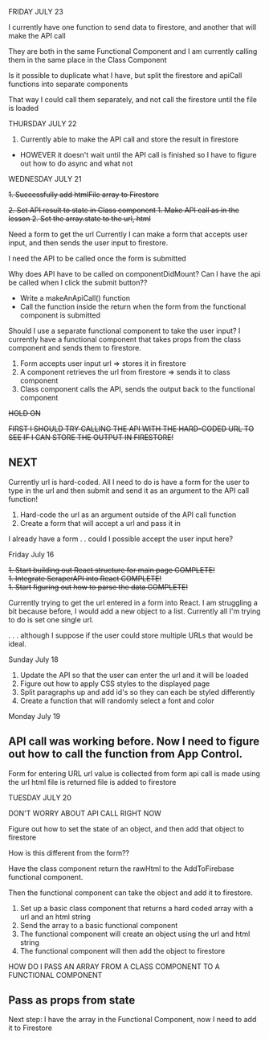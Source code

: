 <style>
.done {text-decoration: line-through;}
</style>



FRIDAY JULY 23

I currently have one function to send data to firestore, and another that will make the API call

They are both in the same Functional Component and I am currently calling them in the same place in the Class Component

Is it possible to duplicate what I have, but split the firestore and apiCall functions into separate components

That way I could call them separately, and not call the firestore until the file is loaded




THURSDAY JULY 22
1. Currently able to make the API call and store the result in firestore
* HOWEVER it doesn't wait until the API call is finished so I have to figure out how to do async and what not






WEDNESDAY JULY 21

<span class="done">1. Successfully add htmlFile array to Firestore</span>


<div class="done">
2. Set API result to state in Class component
    1. Make API call as in the lesson
    2. Set the array.state to the url, html
</div>


Need a form to get the url
Currently I can make a form that accepts user input, and then sends the user input to firestore.

I need the API to be called once the form is submitted

Why does API have to be called on componentDidMount?  Can I have the api be called when I click the submit button??

* Write a makeAnApiCall() function
* Call the function inside the return when the form from the functional component is submitted


Should I use a separate functional component to take the user input?
I currently have a functional component that takes props from the class component and sends them to firestore.

1. Form accepts user input url => stores it in firestore 
1. A component retrieves the url from firestore => sends it to class component
1. Class component calls the API, sends the output back to the functional component

<div class="done">
HOLD ON

FIRST I SHOULD TRY CALLING THE API WITH THE HARD-CODED URL TO SEE IF I CAN STORE THE OUTPUT IN FIRESTORE!
</div>

## NEXT
Currently url is hard-coded.  All I need to do is have a form for the user to type in the url and then submit and send it as an argument to the API call function!

1. Hard-code the url as an argument outside of the API call function
1. Create a form that will accept a url and pass it in

I already have a form . . could I possible accept the user input here? 






Friday July 16
<p class="done">
1. Start building out React structure for main page COMPLETE!<br>
1. Integrate ScraperAPI into React COMPLETE!<br>
1. Start figuring out how to parse the data COMPLETE!
</p>


Currently trying to get the url entered in a form into React.  I am struggling a bit because before, I would add a new object to a list.  Currently all I'm trying to do is set one single url.  


. . . although I suppose if the user could store multiple URLs that would be ideal.


Sunday July 18
1. Update the API so that the user can enter the url and it will be loaded
1. Figure out how to apply CSS styles to the displayed page
1. Split paragraphs up and add id's so they can each be styled differently
1. Create a function that will randomly select a font and color


Monday July 19
## API call was working before.  Now I need to figure out how to call the function from App Control.

Form for entering URL
url value is collected from form
api call is made using the url
html file is returned
file is added to firestore


TUESDAY JULY 20

DON'T WORRY ABOUT API CALL RIGHT NOW

Figure out how to set the state of an object, and then add that object to firestore

How is this different from the form??


Have the class component return the rawHtml to the AddToFirebase functional component.

Then the functional component can take the object and add it to firestore.


1. Set up a basic class component that returns a hard coded array with a url and an html string
1. Send the array to a basic functional component
1. The functional component will create an object using the url and html string
1. The functional component will then add the object to firestore

HOW DO I PASS AN ARRAY FROM A CLASS COMPONENT TO A FUNCTIONAL COMPONENT
## Pass as props from state 


Next step: I have the array in the Functional Component, now I need to add it to Firestore